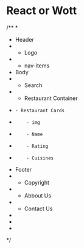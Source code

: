 # React or Wott

/**
 * 
 * Header
 *  - Logo
 *  - nav-items
 * Body
 *  - Search
 *  - Restaurant Container
 *     - Restaurant Cards
 *         - img
 *         - Name
 *         - Rating
 *         - Cuisines
 * Footer
 *  - Copyright
 *  - Abbout Us
 *  - Contact Us
 * 
 * 
 * 
 */